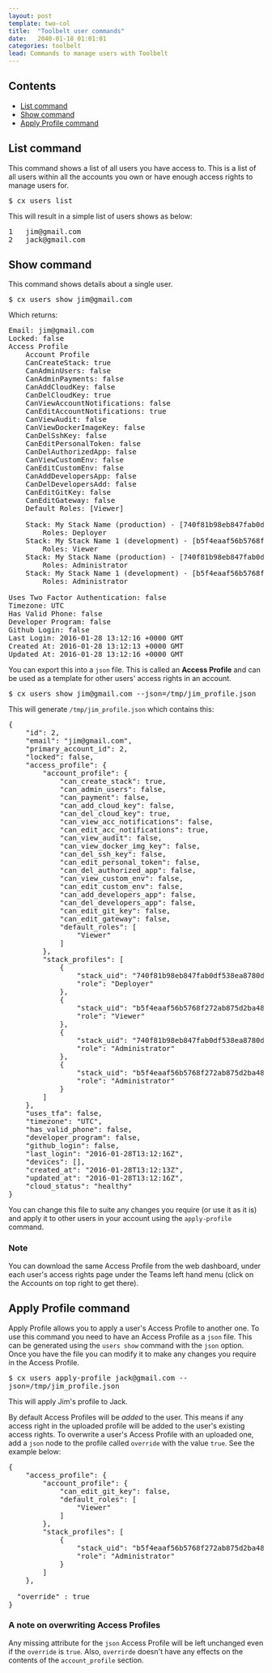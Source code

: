 ```yaml
---
layout: post
template: two-col
title:  "Toolbelt user commands"
date:   2040-01-18 01:01:01
categories: toolbelt
lead: Commands to manage users with Toolbelt
---
```


<h2>Contents</h2>
<ul class="page-toc">
<li><a href="#list">List command</a></li>
<li><a href="#show">Show command</a></li>
<li><a href="#apply-profile">Apply Profile command</a></li>
</ul>

<h2 id="list">List command</h2>

This command shows a list of all users you have access to. This is a list of all users within all the accounts you own or have enough access rights to manage users for.

<kbd>
$ cx users list
</kbd>

This will result in a simple list of users shows as below:

<pre>
1   jim@gmail.com
2   jack@gmail.com
</pre>

<h2 id="show">Show command</h2>

This command shows details about a single user.

<kbd>
$ cx users show jim@gmail.com
</kbd>

Which returns:

<pre>
Email: jim@gmail.com
Locked: false
Access Profile
	Account Profile
	CanCreateStack: true
	CanAdminUsers: false
	CanAdminPayments: false
	CanAddCloudKey: false
	CanDelCloudKey: true
	CanViewAccountNotifications: false
	CanEditAccountNotifications: true
	CanViewAudit: false
	CanViewDockerImageKey: false
	CanDelSshKey: false
	CanEditPersonalToken: false
	CanDelAuthorizedApp: false
	CanViewCustomEnv: false
	CanEditCustomEnv: false
	CanAddDevelopersApp: false
	CanDelDevelopersAdd: false
	CanEditGitKey: false
	CanEditGateway: false
	Default Roles: [Viewer]

	Stack: My Stack Name (production) - [740f81b98eb847fab0df538ea8780d9d]
		Roles: Deployer
	Stack: My Stack Name 1 (development) - [b5f4eaaf56b5768f272ab875d2ba48b1]
		Roles: Viewer
	Stack: My Stack Name (production) - [740f81b98eb847fab0df538ea8780d9d]
		Roles: Administrator
	Stack: My Stack Name 1 (development) - [b5f4eaaf56b5768f272ab875d2ba48b1]
		Roles: Administrator

Uses Two Factor Authentication: false
Timezone: UTC
Has Valid Phone: false
Developer Program: false
Github Login: false
Last Login: 2016-01-28 13:12:16 +0000 GMT
Created At: 2016-01-28 13:12:13 +0000 GMT
Updated At: 2016-01-28 13:12:16 +0000 GMT
</pre>

You can export this into a `json` file. This is called an **Access Profile** and can be used as a template for other users' access rights in an account.

<kbd>
$ cx users show jim@gmail.com --json=/tmp/jim_profile.json
</kbd>

This will generate `/tmp/jim_profile.json` which contains this:

<pre class="prettyprint">
{
	"id": 2,
	"email": "jim@gmail.com",
	"primary_account_id": 2,
	"locked": false,
	"access_profile": {
		"account_profile": {
			"can_create_stack": true,
			"can_admin_users": false,
			"can_payment": false,
			"can_add_cloud_key": false,
			"can_del_cloud_key": true,
			"can_view_acc_notifications": false,
			"can_edit_acc_notifications": true,
			"can_view_audit": false,
			"can_view_docker_img_key": false,
			"can_del_ssh_key": false,
			"can_edit_personal_token": false,
			"can_del_authorized_app": false,
			"can_view_custom_env": false,
			"can_edit_custom_env": false,
			"can_add_developers_app": false,
			"can_del_developers_app": false,
			"can_edit_git_key": false,
			"can_edit_gateway": false,
			"default_roles": [
				"Viewer"
			]
		},
		"stack_profiles": [
			{
				"stack_uid": "740f81b98eb847fab0df538ea8780d9d",
				"role": "Deployer"
			},
			{
				"stack_uid": "b5f4eaaf56b5768f272ab875d2ba48b1",
				"role": "Viewer"
			},
			{
				"stack_uid": "740f81b98eb847fab0df538ea8780d9d",
				"role": "Administrator"
			},
			{
				"stack_uid": "b5f4eaaf56b5768f272ab875d2ba48b1",
				"role": "Administrator"
			}
		]
	},
	"uses_tfa": false,
	"timezone": "UTC",
	"has_valid_phone": false,
	"developer_program": false,
	"github_login": false,
	"last_login": "2016-01-28T13:12:16Z",
	"devices": [],
	"created_at": "2016-01-28T13:12:13Z",
	"updated_at": "2016-01-28T13:12:16Z",
	"cloud_status": "healthy"
}
</pre>

You can change this file to suite any changes you require (or use it as it is) and apply it to other users in your account using the `apply-profile` command.

<div class="notice notice-info">
  <h3>Note</h3>
  <p>You can download the same Access Profile from the web dashboard, under each user's access rights page under the Teams left hand menu (click on the Accounts on top right to get there).</p>
</div>

<h2 id="apply-profile">Apply Profile command</h2>

Apply Profile allows you to apply a user's Access Profile to another one. To use this command you need to have an Access Profile as a `json` file. This can be generated using the `users show` command with the `json` option. Once you have the file you can modify it to make any changes you require in the Access Profile.

<kbd>
$ cx users apply-profile jack@gmail.com --json=/tmp/jim_profile.json
</kbd>

This will apply Jim's profile to Jack.

<p>By default Access Profiles will be <i>added</i> to the user. This means if any access right in the uploaded profile will be added to the user's existing access rights. To overwrite a user's Access Profile with an uploaded one, add a <code>json</code> node to the profile called <code>override</code> with the value <code>true</code>. See the example below: </p>

<pre class="prettyprint">
{
	"access_profile": {
		"account_profile": {
			"can_edit_git_key": false,
			"default_roles": [
				"Viewer"
			]
		},
		"stack_profiles": [
			{
				"stack_uid": "b5f4eaaf56b5768f272ab875d2ba48b1",
				"role": "Administrator"
			}
		]
	},

  "override" : true
}
</pre>

<div class="notice notice-info">
  <h3>A note on overwriting Access Profiles</h3>
  <p>Any missing attribute for the <code>json</code> Access Profile will be left unchanged even if the <code>override</code> is <code>true</code>.
  Also, <code>overrirde</code> doesn't have any effects on the contents of the <code>account_profile</code> section.</p>
</div>
